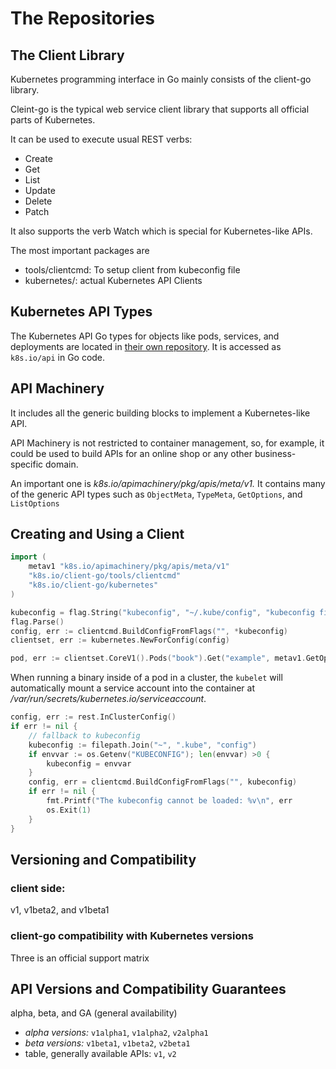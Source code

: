 # The Repositories

## The Client Library

Kubernetes programming interface in Go mainly consists of the client-go library.

Cleint-go is the typical web service client library that supports all official parts of Kubernetes.

It can be used to execute usual REST verbs:&#x20;

* Create
* Get
* List
* Update
* Delete
* Patch

It also supports the verb Watch which is special for Kubernetes-like APIs.&#x20;

The most important packages are

* tools/clientcmd: To setup client from kubeconfig file
* kubernetes/: actual Kubernetes API Clients

## Kubernetes API Types

The Kubernetes API Go types for objects like pods, services, and deployments are located in [their own repository](http://bit.ly/2ZA6dWH). It is accessed as `k8s.io/api` in Go code.

## API Machinery

It includes all the generic building blocks to implement a Kubernetes-like API.&#x20;

API Machinery is not restricted to container management, so, for example, it could be used to build APIs for an online shop or any other business-specific domain.

An important one is _k8s.io/apimachinery/pkg/apis/meta/v1._ It contains many of the generic API types such as `ObjectMeta`, `TypeMeta`, `GetOptions`, and `ListOptions`

## Creating and Using a Client

```go
import (
    metav1 "k8s.io/apimachinery/pkg/apis/meta/v1"
    "k8s.io/client-go/tools/clientcmd"
    "k8s.io/client-go/kubernetes"
)

kubeconfig = flag.String("kubeconfig", "~/.kube/config", "kubeconfig file")
flag.Parse()
config, err := clientcmd.BuildConfigFromFlags("", *kubeconfig)
clientset, err := kubernetes.NewForConfig(config)

pod, err := clientset.CoreV1().Pods("book").Get("example", metav1.GetOptions{})
```

When running a binary inside of a pod in a cluster, the `kubelet` will automatically mount a service account into the container at _/var/run/secrets/kubernetes.io/serviceaccount_.

```go
config, err := rest.InClusterConfig()
if err != nil {
    // fallback to kubeconfig
    kubeconfig := filepath.Join("~", ".kube", "config")
    if envvar := os.Getenv("KUBECONFIG"); len(envvar) >0 {
        kubeconfig = envvar
    }
    config, err = clientcmd.BuildConfigFromFlags("", kubeconfig)
    if err != nil {
        fmt.Printf("The kubeconfig cannot be loaded: %v\n", err
        os.Exit(1)
    }
}
```

## Versioning and Compatibility

### client side:&#x20;

v1, v1beta2, and v1beta1

### client-go compatibility with Kubernetes versions

Three is an official support matrix

## API Versions and Compatibility Guarantees

alpha, beta, and GA (general availability)

* _alpha versions:_ `v1alpha1`, `v1alpha2`, `v2alpha1`
* _beta versions:_ `v1beta1`, `v1beta2`, `v2beta1`
* table, generally available APIs: `v1`, `v2`

